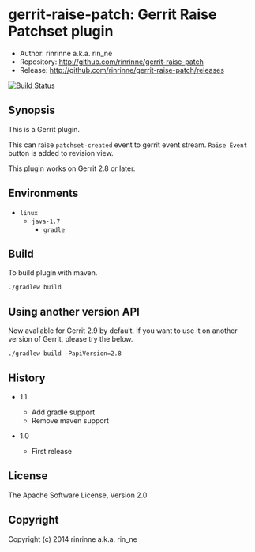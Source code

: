 gerrit-raise-patch: Gerrit Raise Patchset plugin
==================

* Author: rinrinne a.k.a. rin_ne
* Repository: http://github.com/rinrinne/gerrit-raise-patch
* Release: http://github.com/rinrinne/gerrit-raise-patch/releases

[![Build Status](https://travis-ci.org/rinrinne/gerrit-raise-patch.png?branch=master)](https://travis-ci.org/rinrinne/gerrit-raise-patch)

Synopsis
----------------------

This is a Gerrit plugin.

This can raise `patchset-created` event to gerrit event stream.
`Raise Event` button is added to revision view.

This plugin works on Gerrit 2.8 or later.

Environments
---------------------

* `linux`
  * `java-1.7`
    * `gradle`

Build
---------------------

To build plugin with maven.

    ./gradlew build

Using another version API
--------------------------

Now avaliable for Gerrit 2.9 by default. If you want to use it on another version of Gerrit, please try the below.

    ./gradlew build -PapiVersion=2.8


History
---------------------

* 1.1
  * Add gradle support
  * Remove maven support

* 1.0
  *  First release

License
---------------------

The Apache Software License, Version 2.0

Copyright
---------------------

Copyright (c) 2014 rinrinne a.k.a. rin_ne
